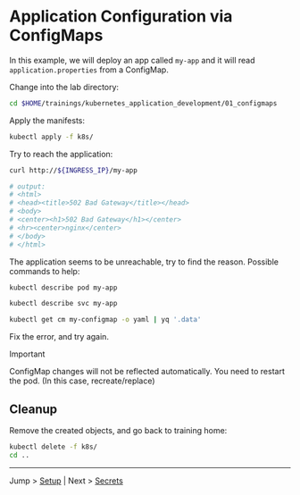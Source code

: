 # Application Configuration via ConfigMaps

In this example, we will deploy an app called `my-app` and it will read `application.properties` from a ConfigMap.

Change into the lab directory:

```bash
cd $HOME/trainings/kubernetes_application_development/01_configmaps
```

Apply the manifests:

```bash
kubectl apply -f k8s/
```

Try to reach the application:

```bash
curl http://${INGRESS_IP}/my-app

# output:
# <html>
# <head><title>502 Bad Gateway</title></head>
# <body>
# <center><h1>502 Bad Gateway</h1></center>
# <hr><center>nginx</center>
# </body>
# </html>
```

The application seems to be unreachable, try to find the reason. Possible commands to help:

```bash
kubectl describe pod my-app

kubectl describe svc my-app

kubectl get cm my-configmap -o yaml | yq '.data'
```

Fix the error, and try again.

> [!IMPORTANT]  
> ConfigMap changes will not be reflected automatically. You need to restart the pod. (In this case, recreate/replace)


## Cleanup

Remove the created objects, and go back to training home:

```bash
kubectl delete -f k8s/
cd ..
```

---

Jump > [Setup](../00_setup/README.md) | Next > [Secrets](../02_secrets/README.md)
